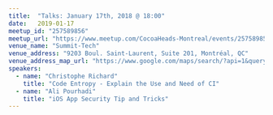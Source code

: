 ```yaml
---
title:  "Talks: January 17th, 2018 @ 18:00"
date:   2019-01-17
meetup_id: "257589856" 
meetup_url: "https://www.meetup.com/CocoaHeads-Montreal/events/257589856/"
venue_name: "Summit-Tech"
venue_address: "9203 Boul. Saint-Laurent, Suite 201, Montréal, QC"
venue_address_map_url: "https://www.google.com/maps/search/?api=1&query=45.544260%2C-73.649826"
speakers:
  - name: "Christophe Richard"
    title: "Code Entropy - Explain the Use and Need of CI"
  - name: "Ali Pourhadi"
    title: "iOS App Security Tip and Tricks" 
---
```

